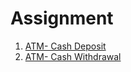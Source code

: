 # Assignment

1. [ATM- Cash Deposit](https://github.com/yclim95/drawing/tree/master/SoftwareDesignTechnique/Assignment/Deposit)
2. [ATM- Cash Withdrawal](https://github.com/yclim95/drawing/tree/master/SoftwareDesignTechnique/Assignment/Withdrawal)
